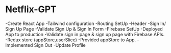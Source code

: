 # Netflix-GPT

-Create React App
-Tailwind configuration
-Routing SetUp
-Header
-Sign In/ Sign Up Page
-Validate Sign Up & Sign In Form
-Firebase SetUp
-Deployed App to production
-Validate sign in page & sign up page with Firebase APIs.
-Redux store (appStore,userSlice)
-Provided appStore to App.
-Implemented Sign Out
-Update Profile
